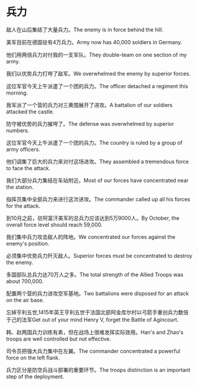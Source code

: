 # 兵力

<p><span class="chinese">敌人在山后集结了大量兵力。</span><span class="english">The enemy is in force behind the hill.</span></p>

<p><span class="chinese">美军目前在德国驻有4万兵力。</span><span class="english">Army now has 40,000 soldiers in Germany.</span></p>

<p><span class="chinese">他们用两倍兵力对付我的一支军队。</span><span class="english">They double-team on one section of my army.</span></p>

<p><span class="chinese">我们以优势兵力打垮了敌军。</span><span class="english">We overwhelmed the enemy by superior forces.</span></p>

<p><span class="chinese">这位军官今天上午派遣了一个团的兵力。</span><span class="english">The officer detached a regiment this morning.</span></p>

<p><span class="chinese">我军派了一个营的兵力对三黄围展开了进攻。</span><span class="english">A battalion of our soldiers attacked the castle.</span></p>

<p><span class="chinese">防守被优势的兵力摧垮了。</span><span class="english">The defense was overwhelmed by superior numbers.</span></p>

<p><span class="chinese">这位军官今天上午派遣了一个团的兵力。</span><span class="english">The country is ruled by a group of army officers.</span></p>

<p><span class="chinese">他们调集了巨大的兵力来对付这场进攻。</span><span class="english">They assembled a tremendous force to face the attack.</span></p>

<p><span class="chinese">我们大部分兵力集结在车站附近。</span><span class="english">Most of our forces have concentrated near the station.</span></p>

<p><span class="chinese">指挥员集中全部兵力来进行这次进攻。</span><span class="english">The commander called up all his forces for the attack.</span></p>

<p><span class="chinese">到10月之前，驻阿富汗美军的总兵力应该达到5万9000人。</span><span class="english">By October, the overall force level should reach 59,000.</span></p>

<p><span class="chinese">我们集中兵力攻击敌人的阵地。</span><span class="english">We concentrated our forces against the enemy's position.</span></p>

<p><span class="chinese">必须集中优势兵力歼灭敌人。</span><span class="english">Superior forces must be concentrated to destroy the enemy.</span></p>

<p><span class="chinese">多国部队总兵力达70万人之多。</span><span class="english">The total strength of the Allied Troops was about 700,000.</span></p>

<p><span class="chinese">配置两个营的兵力进攻空军基地。</span><span class="english">Two battalions were disposed for an attack on the air base.</span></p>

<p><span class="chinese">忘掉亨利五世,1415年英王亨利五世于法国北部阿金库尔村以弓箭手重创兵力数倍于己的法军</span><span class="english">Get out of your mind Henry V, forget the Battle of Agincourt.</span></p>

<p><span class="chinese">韩、赵两国兵力训练有素，但在战场上很难发挥实际效用。</span><span class="english">Han's and Zhao's troops are well controlled but not effective.</span></p>

<p><span class="chinese">司令员把强大兵力集中在左翼。</span><span class="english">The commander concentrated a powerful force on the left flank.</span></p>

<p><span class="chinese">兵力区分是防空兵战斗部署的重要环节。</span><span class="english">The troops distinction is an important step of the deployment.</span></p>

